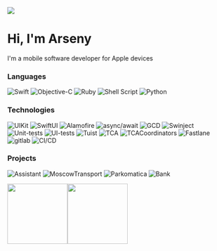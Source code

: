 [![](https://raw.githubusercontent.com/tesum/tesum/main/2024-03-13_19-32-00_2.gif)](https://www.adamalston.com/)

# Hi, I'm Arseny

I'm a mobile software developer for Apple devices

### Languages

![Swift](https://img.shields.io/badge/-Swift-000?&logo=Swift)
![Objective-C](https://img.shields.io/badge/Objective--C-000?&logo=apple&logoColor=white)
![Ruby](https://img.shields.io/badge/-Ruby-000?&logo=Ruby&logoColor=red)
![Shell Script](https://img.shields.io/badge/shell_script-000?&logo=gnu-bash&logoColor=white)
![Python](https://img.shields.io/badge/python-000?&logo=python&logoColor=ffdd54)

### Technologies

![UIKit](https://img.shields.io/badge/UIKit-000?&logo=UIKit)
![SwiftUI](https://img.shields.io/badge/SwiftUI-000?&logo=SwiftUI)
![Alamofire](https://img.shields.io/badge/Alamofire-000?&logo=Alamofire)
![async/await](https://img.shields.io/badge/async/await-000?&logo=async/await)
![GCD](https://img.shields.io/badge/GCD-000?&logo=GCD)
![Swinject](https://img.shields.io/badge/Swinject-000?&logo=Swinject)
![Unit-tests](https://img.shields.io/badge/Unit--tests-000?&logo=Unit-tests)
![UI-tests](https://img.shields.io/badge/UI--tests-000?&logo=UI-tests)
![Tuist](https://img.shields.io/badge/tuist-000?&logo=tuist)
![TCA](https://img.shields.io/badge/composable--architecture-000?&logo=TCA&logoColor=white)
![TCACoordinators](https://img.shields.io/badge/TCACoordinators-000?&logo=TCACoordinators)
![Fastlane](https://img.shields.io/badge/fastlane-000?&logo=fastlane&logoColor=white)
![gitlab](https://img.shields.io/badge/gitlab-000?&logo=gitlab)
![CI/CD](https://img.shields.io/badge/CI/CD-000?&logo=CI/CD)

### Projects

![Assistant](https://img.shields.io/badge/-🏦%20[DATA%20EXPUNGED]%20Assistant-000)
![MoscowTransport](https://img.shields.io/badge/-🚌%20MoscowTransport-000)
![Parkomatica](https://img.shields.io/badge/-🅿️%20Parkomatica-000)
![Bank](https://img.shields.io/badge/-🏦%20[DATA%20EXPUNGED]%20Bank-000)

<img height="137px" src="https://github-readme-stats.vercel.app/api?username=tesum&theme=midnight-purple&show_icons=true&hide_border=true&count_private=true"><img height="137px" src="https://github-readme-stats.vercel.app/api/top-langs/?username=tesum&theme=midnight-purple&show_icons=true&hide_border=true&layout=compact">
